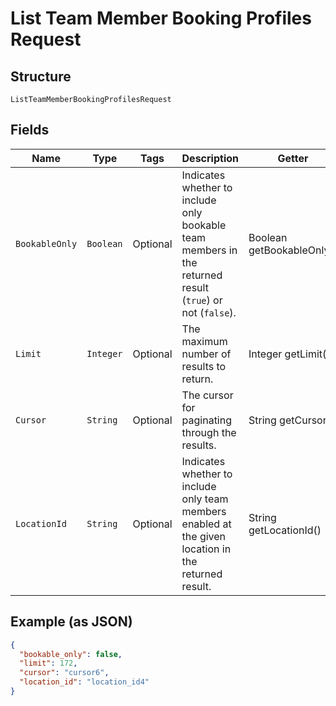 
# List Team Member Booking Profiles Request

## Structure

`ListTeamMemberBookingProfilesRequest`

## Fields

| Name | Type | Tags | Description | Getter |
|  --- | --- | --- | --- | --- |
| `BookableOnly` | `Boolean` | Optional | Indicates whether to include only bookable team members in the returned result (`true`) or not (`false`). | Boolean getBookableOnly() |
| `Limit` | `Integer` | Optional | The maximum number of results to return. | Integer getLimit() |
| `Cursor` | `String` | Optional | The cursor for paginating through the results. | String getCursor() |
| `LocationId` | `String` | Optional | Indicates whether to include only team members enabled at the given location in the returned result. | String getLocationId() |

## Example (as JSON)

```json
{
  "bookable_only": false,
  "limit": 172,
  "cursor": "cursor6",
  "location_id": "location_id4"
}
```

